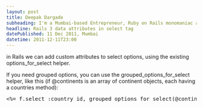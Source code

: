 ```yaml
---
layout: post
title: Deepak Dargade
subheading: I'm a Mumbai-based Entrepreneur, Ruby on Rails monomaniac and Food enthusiast.
headline: Rails 3 data attributes in select tag
datePublished: 11 Dec 2011, Mumbai
datetime: 2011-12-11T23:00
---
```


in Rails we can add custom attributes to select options, using the existing options_for_select helper.

If you need grouped options, you can use the grouped_options_for_select helper, like this (if @continents is an array of continent objects, each having a countries method):

<pre>
<%= f.select :country_id, grouped_options_for_select(@continents.map{ |group| [group.name, group.countries.map{ |c| [c.name, c.id, {'data-currency_pre'=>c.currency_pre}] } ] }, selected_key = f.object.country_id) %>
</pre>